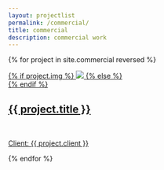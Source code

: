 ```yaml
---
layout: projectlist
permalink: /commercial/
title: commercial
description: commercial work
---
```


{% for project in site.commercial reversed %}
<div class="project">
    <div class="thumbnail">
        <a href="{{ site.baseurl }}{{ project.url }}">
        {% if project.img %}
            <img class="thumbnail" style="left:{{ project.offsetx }} !important; top:{{ project.offsety }} !important;" src="{{ project.img }}"/>
        {% else %}
            <div class="thumbnail blankbox"></div>
        {% endif %}    
        <span>
            <h2>{{ project.title }}</h2>
            <br/>
            <p>Client: {{ project.client }}</p>
        </span>
        </a>
    </div>
</div>
{% endfor %}

